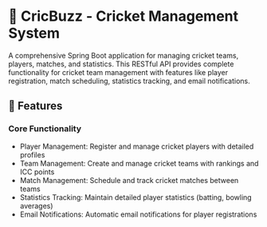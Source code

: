 # 🏏 CricBuzz  - Cricket Management System
A comprehensive Spring Boot application for managing cricket teams, players, matches, and statistics. This RESTful API provides complete functionality for cricket team management with features like player registration, match scheduling, statistics tracking, and email notifications.
## 🚀 Features
### Core Functionality
* Player Management: Register and manage cricket players with detailed profiles
* Team Management: Create and manage cricket teams with rankings and ICC points
* Match Management: Schedule and track cricket matches between teams
* Statistics Tracking: Maintain detailed player statistics (batting, bowling averages)
* Email Notifications: Automatic email notifications for player registrations
